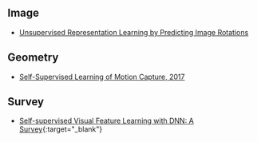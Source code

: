 ## Image

* [Unsupervised Representation Learning by Predicting Image Rotations](https://openreview.net/pdf?id=S1v4N2l0-)


## Geometry

* [Self-Supervised Learning of Motion Capture, 2017](https://arxiv.org/pdf/1712.01337.pdf)

## Survey

* [Self-supervised Visual Feature Learning with DNN: A Survey](https://arxiv.org/pdf/1902.06162.pdf){:target="_blank"}